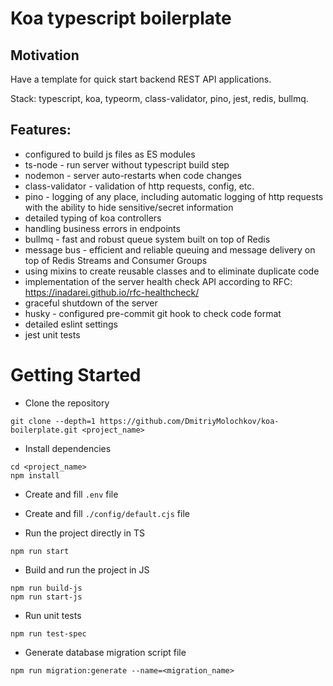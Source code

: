# Koa typescript boilerplate
## Motivation
Have a template for quick start backend REST API applications.

Stack: typescript, koa, typeorm, class-validator, pino, jest, redis, bullmq.

## Features:
- configured to build js files as ES modules
- ts-node - run server without typescript build step
- nodemon - server auto-restarts when code changes
- class-validator - validation of http requests, config, etc.
- pino - logging of any place, including automatic logging of http requests with the ability to hide sensitive/secret information
- detailed typing of koa controllers
- handling business errors in endpoints
- bullmq - fast and robust queue system built on top of Redis
- message bus - efficient and reliable queuing and message delivery on top of Redis Streams and Consumer Groups
- using mixins to create reusable classes and to eliminate duplicate code
- implementation of the server health check API according to RFC: https://inadarei.github.io/rfc-healthcheck/
- graceful shutdown of the server
- husky - configured pre-commit git hook to check code format
- detailed eslint settings
- jest unit tests

# Getting Started
- Clone the repository
```
git clone --depth=1 https://github.com/DmitriyMolochkov/koa-boilerplate.git <project_name>
```

- Install dependencies
```
cd <project_name>
npm install
```
- Create and fill `.env` file
- Create and fill `./config/default.cjs` file


- Run the project directly in TS
```
npm run start
```

- Build and run the project in JS
```
npm run build-js
npm run start-js
```

- Run unit tests
```
npm run test-spec
```

- Generate database migration script file
```
npm run migration:generate --name=<migration_name>
```
